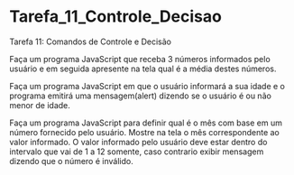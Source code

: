 # Tarefa_11_Controle_Decisao
Tarefa 11: Comandos de Controle e Decisão

Faça um programa JavaScript que receba 3 números informados pelo usuário e em seguida apresente na tela qual é a média destes números. 

Faça um programa JavaScript em que o usuário informará a sua idade e o programa emitirá uma mensagem(alert) dizendo se o usuário é ou não menor de idade. 

Faça um programa JavaScript para definir qual é o mês com base em um número fornecido pelo usuário. Mostre na tela o mês correspondente ao valor informado. O valor informado pelo usuário deve estar dentro do intervalo que vai de 1 a 12 somente, caso contrario exibir mensagem dizendo que o número é inválido.
